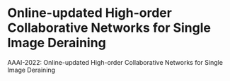 # Online-updated High-order Collaborative Networks for Single Image Deraining

AAAI-2022: Online-updated High-order Collaborative Networks for Single Image Deraining
